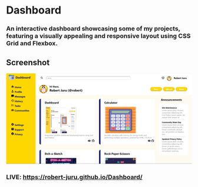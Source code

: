 # Dashboard
###  An interactive dashboard showcasing some of my projects, featuring a visually appealing and responsive layout using CSS Grid and Flexbox.


## Screenshot
![dashboard](https://raw.githubusercontent.com/robert-juru/Dashboard/main/photos/dashboard.png)

### LIVE: https://robert-juru.github.io/Dashboard/

